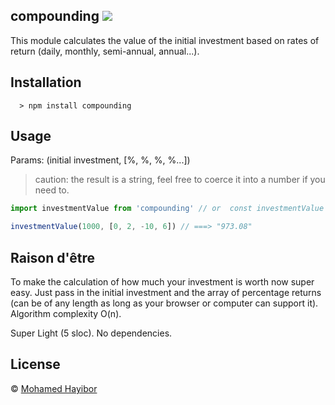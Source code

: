 compounding ![](https://img.shields.io/badge/status-stable-green.svg)
----
This module calculates the value of the initial investment based on rates of return (daily, monthly, semi-annual, annual...).

## Installation
```
  > npm install compounding
```

## Usage

Params: (initial investment, [%, %, %, %...])
> caution: the result is a string, feel free to coerce it into a number if you need to.

```js
import investmentValue from 'compounding' // or  const investmentValue = require('compounding')

investmentValue(1000, [0, 2, -10, 6]) // ===> "973.08"

```

## Raison d'être
To make the calculation of how much your investment is worth now super easy. Just pass in the initial investment and the array of percentage returns (can be of any length as long as your browser or computer can support it). Algorithm complexity O(n).

Super Light (5 sloc). No dependencies.

## License
© [Mohamed Hayibor](https://github.com/mohamedhayibor)
